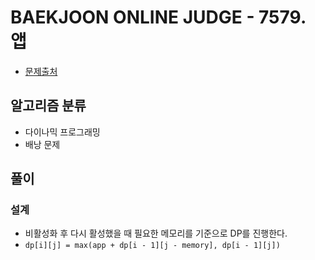 # BAEKJOON ONLINE JUDGE - 7579. 앱

- [문제출처](https://www.acmicpc.net/problem/7579 '7579. 앱')

## 알고리즘 분류

- 다이나믹 프로그래밍
- 배낭 문제

## 풀이

### 설계

- 비활성화 후 다시 활성했을 때 필요한 메모리를 기준으로 DP를 진행한다.
- `dp[i][j] = max(app + dp[i - 1][j - memory], dp[i - 1][j])`
